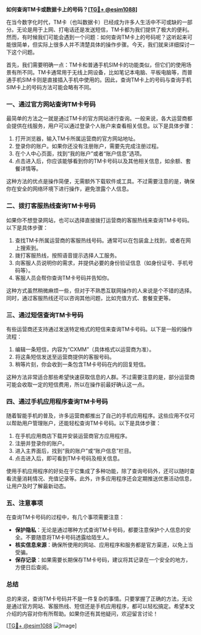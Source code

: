**如何查询TM卡或数据卡上的号码？[[TG💪+ @esim1088](https://t.me/s/esim1088)]**

在当今数字化时代，TM卡（也叫数据卡）已经成为许多人生活中不可或缺的一部分。无论是用于上网、打电话还是发送短信，TM卡都为我们提供了极大的便利。然而，有时候我们可能会遇到一个问题：如何查询TM卡上的号码呢？这听起来可能很简单，但实际上很多人并不清楚具体的操作步骤。今天，我们就来详细探讨一下这个问题。

首先，我们需要明确一点：TM卡和普通手机SIM卡的功能类似，但它们的使用场景有所不同。TM卡通常用于无线上网设备，比如笔记本电脑、平板电脑等，而普通手机SIM卡则是直接插入手机中使用的。因此，查询TM卡上的号码与查询手机SIM卡上的号码方法可能会略有不同。

### **一、通过官方网站查询TM卡号码**

最简单的方法之一就是通过TM卡的官方网站进行查询。一般来说，各大运营商都会提供在线服务，用户可以通过登录个人账户来查看相关信息。以下是具体步骤：

1. 打开浏览器，输入TM卡所属运营商的官方网站地址。
2. 登录你的账户。如果你还没有注册账户，需要先完成注册过程。
3. 在个人中心页面，找到“我的账户”或者“账户信息”选项。
4. 点击进入后，你应该能够看到你的TM卡号码以及其他相关信息，如余额、套餐详情等。

这种方法的优点是操作简便，无需额外下载软件或工具。不过需要注意的是，确保你在安全的网络环境下进行操作，避免泄露个人信息。

### **二、拨打客服热线查询TM卡号码**

如果你不想登录网站，也可以选择直接拨打运营商的客服热线来查询TM卡号码。以下是具体步骤：

1. 查找TM卡所属运营商的客服热线号码。通常可以在包装盒上找到，或者在网上搜索到。
2. 拨打客服热线，按照语音提示选择人工服务。
3. 向客服人员说明你的需求，并提供必要的身份验证信息（如身份证号、手机号码等）。
4. 客服人员会帮你查询TM卡号码并告知你。

这种方式虽然稍微麻烦一些，但对于不熟悉互联网操作的人来说是个不错的选择。同时，通过客服热线还可以咨询其他问题，比如充值方式、套餐变更等。

### **三、通过短信查询TM卡号码**

有些运营商还支持通过发送特定格式的短信来查询TM卡号码。以下是一般的操作流程：

1. 编辑一条短信，内容为“CXMM”（具体格式以运营商为准）。
2. 将这条短信发送至运营商提供的客服号码。
3. 稍等片刻，你会收到一条包含TM卡号码在内的回复短信。

这种方法非常适合那些希望快速获取信息的人群。不过需要注意的是，部分运营商可能会收取一定的短信费用，所以在操作前最好确认这一点。

### **四、通过手机应用程序查询TM卡号码**

随着智能手机的普及，许多运营商都推出了自己的手机应用程序。这些应用不仅可以帮助用户管理账户，还能轻松查询TM卡号码。以下是具体步骤：

1. 在手机应用商店下载并安装运营商官方应用程序。
2. 注册并登录你的账户。
3. 进入主界面后，找到“我的账户”或“账户信息”栏目。
4. 点击进入后，即可看到TM卡号码及相关信息。

使用手机应用程序的好处在于它集成了多种功能，除了查询号码外，还可以随时查看流量消耗情况、充值记录等。此外，许多应用程序还会定期推送优惠活动信息，让用户及时了解最新动态。

### **五、注意事项**

在查询TM卡号码的过程中，有几个事项需要注意：

- **保护隐私**：无论是通过哪种方式查询TM卡号码，都要注意保护个人信息的安全。不要随意将TM卡号码透露给陌生人。
- **核实信息来源**：确保所使用的网站、应用程序和服务都是官方渠道，以免上当受骗。
- **保存记录**：如果需要长期保存TM卡号码，建议将其记录在一个安全的地方，方便日后查阅。

### **总结**

总的来说，查询TM卡号码并不是一件复杂的事情。只要掌握了正确的方法，无论是通过官方网站、客服热线、短信还是手机应用程序，都可以轻松搞定。希望本文介绍的内容对你有所帮助。如果你还有其他疑问，欢迎留言讨论！

[[TG💪+ @esim1088](https://t.me/s/esim1088) ![Image](https://i.postimg.cc/4NQfJmqS/Snipaste-2025-05-13-00-14-12.png)]